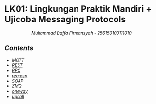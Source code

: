 # LK01: Lingkungan Praktik Mandiri + Ujicoba Messaging Protocols

<div align="center">
    <i>Muhammad Daffa Firmansyah - 256150100111010
</div>

## Contents

- [MQTT](https://github.com/daptong/sistem-terdistribusi/tree/main/MQTT)
- [REST](https://github.com/daptong/sistem-terdistribusi/tree/main/REST)
- [RPC](https://github.com/daptong/sistem-terdistribusi/tree/main/RPC)
- [reqresp](https://github.com/daptong/sistem-terdistribusi/tree/main/Reqresp)
- [SOAP](https://github.com/daptong/sistem-terdistribusi/tree/main/SOAP)
- [ZMQ](https://github.com/daptong/sistem-terdistribusi/tree/main/ZMQ)
- [oneway](https://github.com/daptong/sistem-terdistribusi/tree/main/oneway)
- [upcall](https://github.com/daptong/sistem-terdistribusi/tree/main/upcall)